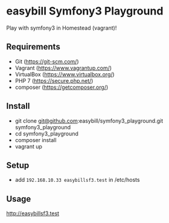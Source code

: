 easybill Symfony3 Playground
==================

Play with symfony3 in Homestead (vagrant)!

## Requirements

* Git (https://git-scm.com/)
* Vagrant (https://www.vagrantup.com/) 
* VirtualBox (https://www.virtualbox.org/)
* PHP 7 (https://secure.php.net/)
* composer (https://getcomposer.org/)

## Install

* git clone git@github.com:easybill/symfony3_playground.git symfony3_playground
* cd symfony3_playground
* composer install
* vagrant up

## Setup

* add `192.168.10.33 easybillsf3.test` in /etc/hosts

## Usage

http://easybillsf3.test 

